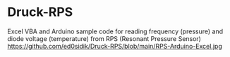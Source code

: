 # Druck-RPS
Excel VBA and Arduino sample code for reading frequency (pressure) and diode voltage (temperature) from RPS (Resonant Pressure Sensor)
https://github.com/ed0sidik/Druck-RPS/blob/main/RPS-Arduino-Excel.jpg
